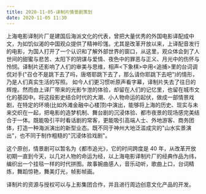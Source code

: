 ```yaml
---
title: 2020-11-05-译制片情景剧策划
date: 2020-11-05 11:30
---
```

上海电影译制片厂是建国后海派文化的代表，曾把大量优秀的外国电影译配成中文，为如饥似渴的中国观众提供了精神珍馐。尤其是改革开放以来，上译配音发行的电影，为国人打开了一个认识和了解外部世界的窗口，从这里，观众体会到了人世间的甜蜜与悲苦、太阳下的阴谋与爱情、夜色中的罪恶与正义、月光中的伤怀与怜悯。译制片还影响了人们的审美与思维，相声<下象棋>中用<追捕>里的台词调侃对手("召仓不是跳下去了吗，唐塔耶跳下去了，那么请你耶跳下去吧")的情形，乃是人们真实生活的写照。
如今人们更习惯听原声看字幕，译制片失去了往日的辉煌。然而由上译厂带来的光影乍泄的体验，却留在人们的记忆里，也留在城市文化的基因中。将这段影史结合时代的大潮、小人物命运的起伏，做成一部情景戏剧，在特定的环境(比如外滩金融中心楼顶)中演出，能够将上海的历史、现实与未来交织在一起，把电影的造梦机制、舞台剧的沉浸体验、都市夜景的现场感完美结合于一体。既能吸引平时看话剧的常客，更能吸引高端人士、外地游客、商务团体，打造一种海派演出的新型业态。既不同于神州大地泛滥成灾的"山水实景演出"，也不同于制作粗糙的"沉浸体验戏剧"。

这个原创，情景剧可以暂名为《都市追光》，它的时间跨度是 40 年，从改革开放初期一直到今天，以几对人物的命运为经，以上海电影译制片厂的经典作品为纬，编织出一个挂毯一样的时代拼图。故事婉曲感人，音乐动听，歌曲上口，台词精炼，舞蹈惊艳，舞美灯光，帧影帧画。

译制片的资源与授权可以与上影集团合作，并且进行周边创意文化产品的开发。
